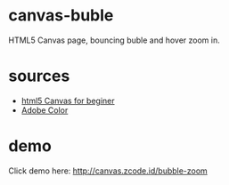 # canvas-buble
HTML5 Canvas page, bouncing buble and hover zoom in.

# sources
- [html5 Canvas for beginer](https://www.youtube.com/watch?v=EO6OkltgudE&list=PLpPnRKq7eNW3We9VdCfx9fprhqXHwTPXL)
- [Adobe Color](https://color.adobe.com)

# demo
Click demo here: http://canvas.zcode.id/bubble-zoom
